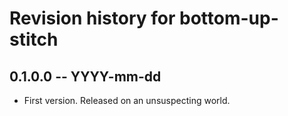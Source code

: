 # Revision history for bottom-up-stitch

## 0.1.0.0 -- YYYY-mm-dd

* First version. Released on an unsuspecting world.
